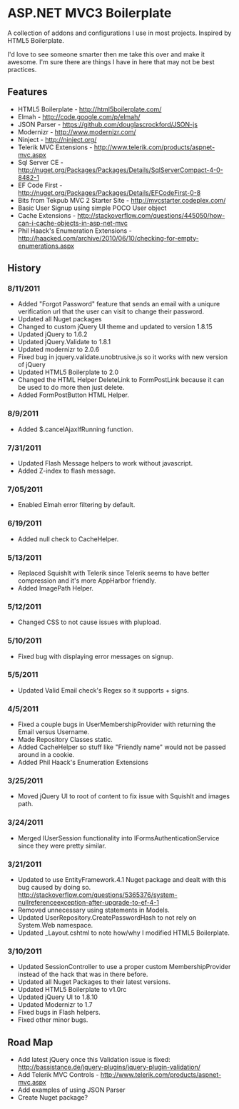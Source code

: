# ASP.NET MVC3 Boilerplate #

A collection of addons and configurations I use in most projects. Inspired by HTML5 Boilerplate.

I'd love to see someone smarter then me take this over and make it awesome. I'm sure there are things I have in here that may not be best practices.

## Features ##

* HTML5 Boilerplate - http://html5boilerplate.com/
* Elmah - http://code.google.com/p/elmah/
* JSON Parser - https://github.com/douglascrockford/JSON-js
* Modernizr - http://www.modernizr.com/
* Ninject - http://ninject.org/
* Telerik MVC Extensions - http://www.telerik.com/products/aspnet-mvc.aspx
* Sql Server CE - http://nuget.org/Packages/Packages/Details/SqlServerCompact-4-0-8482-1
* EF Code First - http://nuget.org/Packages/Packages/Details/EFCodeFirst-0-8
* Bits from Tekpub MVC 2 Starter Site - http://mvcstarter.codeplex.com/
* Basic User Signup using simple POCO User object
* Cache Extensions - http://stackoverflow.com/questions/445050/how-can-i-cache-objects-in-asp-net-mvc
* Phil Haack's Enumeration Extensions - http://haacked.com/archive/2010/06/10/checking-for-empty-enumerations.aspx

## History ##

### 8/11/2011 ###
* Added "Forgot Password" feature that sends an email with a uniqure verification url that the user can visit to change their password.
* Updated all Nuget packages
* Changed to custom jQuery UI theme and updated to version 1.8.15
* Updated jQuery to 1.6.2
* Updated jQuery.Validate to 1.8.1
* Updated modernizr to 2.0.6
* Fixed bug in jquery.validate.unobtrusive.js so it works with new version of jQuery
* Updated HTML5 Boilerplate to 2.0
* Changed the HTML Helper DeleteLink to FormPostLink because it can be used to do more then just delete.
* Added FormPostButton HTML Helper.

### 8/9/2011 ###
* Added $.cancelAjaxIfRunning function.

### 7/31/2011 ###
* Updated Flash Message helpers to work without javascript.
* Added Z-index to flash message.

### 7/05/2011 ###
* Enabled Elmah error filtering by default.

### 6/19/2011 ###
* Added null check to CacheHelper.

### 5/13/2011 ###
* Replaced SquishIt with Telerik since Telerik seems to have better compression and it's more AppHarbor friendly.
* Added ImagePath Helper.

### 5/12/2011 ###
* Changed CSS to not cause issues with plupload.

### 5/10/2011 ###
* Fixed bug with displaying error messages on signup.

### 5/5/2011 ###
* Updated Valid Email check's Regex so it supports + signs.

### 4/5/2011 ###
* Fixed a couple bugs in UserMembershipProvider with returning the Email versus Username.
* Made Repository Classes static.
* Added CacheHelper so stuff like "Friendly name" would not be passed around in a cookie.
* Added Phil Haack's Enumeration Extensions

### 3/25/2011 ###
* Moved jQuery UI to root of content to fix issue with SquishIt and images path.

### 3/24/2011 ###
* Merged IUserSession functionality into IFormsAuthenticationService since they were pretty similar.

### 3/21/2011 ###
* Updated to use EntityFramework.4.1 Nuget package and dealt with this bug caused by doing so. http://stackoverflow.com/questions/5365376/system-nullreferenceexception-after-upgrade-to-ef-4-1
* Removed unnecessary using statements in Models.
* Updated UserRepository.CreatePasswordHash to not rely on System.Web namespace.
* Updated _Layout.cshtml to note how/why I modified HTML5 Boilerplate.

### 3/10/2011 ###

* Updated SessionController to use a proper custom MembershipProvider instead of the hack that was in there before.
* Updated all Nuget Packages to their latest versions.
* Updated HTML5 Boilerplate to v1.0rc
* Updated jQuery UI to 1.8.10
* Updated Modernizr to 1.7
* Fixed bugs in Flash helpers.
* Fixed other minor bugs.

## Road Map ##

* Add latest jQuery once this Validation issue is fixed: http://bassistance.de/jquery-plugins/jquery-plugin-validation/
* Add Telerik MVC Controls - http://www.telerik.com/products/aspnet-mvc.aspx
* Add examples of using JSON Parser
* Create Nuget package?